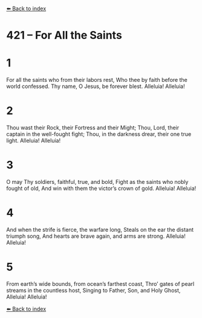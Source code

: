 [⬅️ Back to index](../README.md)

# 421 – For All the Saints


# 1
For all the saints
who from their labors rest,
Who thee by faith
before the world confessed.
Thy name, O Jesus,
be forever blest.
Alleluia!
Alleluia!

# 2
Thou wast their Rock,
their Fortress and their Might;
Thou, Lord, their captain
in the well-fought fight;
Thou, in the darkness drear,
their one true light.
Alleluia!
Alleluia!

# 3
O may Thy soldiers,
faithful, true, and bold,
Fight as the saints
who nobly fought of old,
And win with them
the victor’s crown of gold.
Alleluia!
Alleluia!

# 4
And when the strife is fierce,
the warfare long,
Steals on the ear
the distant triumph song,
And hearts are brave again,
and arms are strong.
Alleluia!
Alleluia!

# 5
From earth’s wide bounds,
from ocean’s farthest coast,
Thro’ gates of pearl
streams in the countless host,
Singing to Father,
Son, and Holy Ghost,
Alleluia!
Alleluia!

[⬅️ Back to index](../README.md)
